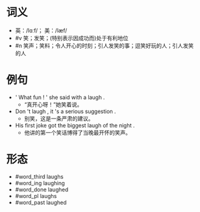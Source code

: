# 词义
- 英：/lɑːf/； 美：/læf/
- #v 笑；发笑；(特别表示因成功而)处于有利地位
- #n 笑声；笑料；令人开心的时刻；引人发笑的事；逗笑好玩的人；引人发笑的人
# 例句
- ' What fun ! ' she said with a laugh .
	- “真开心呀！”她笑着说。
- Don 't laugh , it 's a serious suggestion .
	- 别笑，这是一条严肃的建议。
- His first joke got the biggest laugh of the night .
	- 他讲的第一个笑话博得了当晚最开怀的笑声。
# 形态
- #word_third laughs
- #word_ing laughing
- #word_done laughed
- #word_pl laughs
- #word_past laughed

